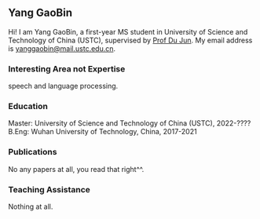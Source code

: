 ## Yang GaoBin

Hi! I am Yang GaoBin, a first-year MS student in University of Science and Technology of China (USTC), supervised by [Prof Du Jun](http://staff.ustc.edu.cn/~jundu/index.html). My email address is yanggaobin@mail.ustc.edu.cn.

### Interesting Area not Expertise

speech and language processing.

### Education

Master: University of Science and Technology of China (USTC), 2022-????
B.Eng: Wuhan University of Technology, China, 2017-2021

### Publications

No any papers at all, you read that right^^.

### Teaching Assistance

Nothing at all.

